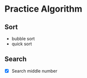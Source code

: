 # Practice Algorithm #


## Sort ##

- bubble sort
- quick sort


## Search ##

- [x] Search middle number
